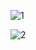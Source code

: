 ![1](https://github.com/user-attachments/assets/cb4c3207-8b3c-4601-a2eb-5536030ea6ab)

![2](https://github.com/user-attachments/assets/56dedda3-7721-4fd7-89c7-169c2f758d67)
